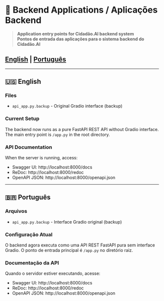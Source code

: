 # 🚀 Backend Applications / Aplicações Backend

> **Application entry points for Cidadão.AI backend system**  
> **Pontos de entrada das aplicações para o sistema backend do Cidadão.AI**

## [English](#english) | [Português](#português)

---

## 🇺🇸 English

### Files

- `api_app.py.backup` - Original Gradio interface (backup)

### Current Setup

The backend now runs as a pure FastAPI REST API without Gradio interface.
The main entry point is `/app.py` in the root directory.

### API Documentation

When the server is running, access:
- Swagger UI: http://localhost:8000/docs
- ReDoc: http://localhost:8000/redoc
- OpenAPI JSON: http://localhost:8000/openapi.json

---

## 🇧🇷 Português

### Arquivos

- `api_app.py.backup` - Interface Gradio original (backup)

### Configuração Atual

O backend agora executa como uma API REST FastAPI pura sem interface Gradio.
O ponto de entrada principal é `/app.py` no diretório raiz.

### Documentação da API

Quando o servidor estiver executando, acesse:
- Swagger UI: http://localhost:8000/docs
- ReDoc: http://localhost:8000/redoc
- OpenAPI JSON: http://localhost:8000/openapi.json